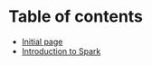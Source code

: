 # Table of contents

* [Initial page](README.md)
* [Introduction to Spark](introduction-to-spark.md)

